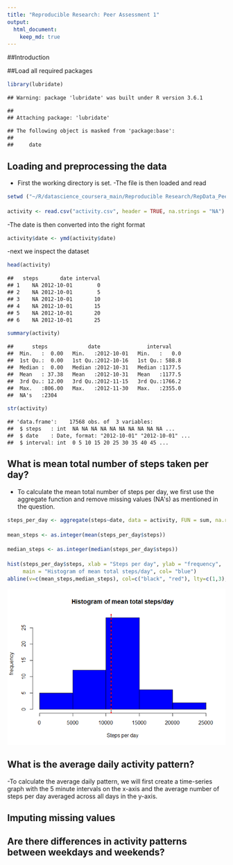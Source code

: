 ```yaml
---
title: "Reproducible Research: Peer Assessment 1"
output: 
  html_document:
    keep_md: true
---
```

##Introduction


##Load all required packages

```r
library(lubridate)
```

```
## Warning: package 'lubridate' was built under R version 3.6.1
```

```
## 
## Attaching package: 'lubridate'
```

```
## The following object is masked from 'package:base':
## 
##     date
```

## Loading and preprocessing the data
- First the working directory is set.
-The file is then loaded and read

```r
setwd ("~/R/datascience_coursera_main/Reproducible Research/RepData_PeerAssessment1/RepData_PeerAssessment1/activity")

activity <- read.csv("activity.csv", header = TRUE, na.strings = "NA")
```

-The date is then converted into the right format

```r
activity$date <- ymd(activity$date)
```

-next we inspect the dataset

```r
head(activity)
```

```
##   steps       date interval
## 1    NA 2012-10-01        0
## 2    NA 2012-10-01        5
## 3    NA 2012-10-01       10
## 4    NA 2012-10-01       15
## 5    NA 2012-10-01       20
## 6    NA 2012-10-01       25
```

```r
summary(activity)
```

```
##      steps             date               interval     
##  Min.   :  0.00   Min.   :2012-10-01   Min.   :   0.0  
##  1st Qu.:  0.00   1st Qu.:2012-10-16   1st Qu.: 588.8  
##  Median :  0.00   Median :2012-10-31   Median :1177.5  
##  Mean   : 37.38   Mean   :2012-10-31   Mean   :1177.5  
##  3rd Qu.: 12.00   3rd Qu.:2012-11-15   3rd Qu.:1766.2  
##  Max.   :806.00   Max.   :2012-11-30   Max.   :2355.0  
##  NA's   :2304
```

```r
str(activity)
```

```
## 'data.frame':	17568 obs. of  3 variables:
##  $ steps   : int  NA NA NA NA NA NA NA NA NA NA ...
##  $ date    : Date, format: "2012-10-01" "2012-10-01" ...
##  $ interval: int  0 5 10 15 20 25 30 35 40 45 ...
```

## What is mean total number of steps taken per day?

- To calculate the mean total number of steps per day, we first use the aggregate function and remove missing values (NA's) as mentioned in the question. 


```r
steps_per_day <- aggregate(steps~date, data = activity, FUN = sum, na.rm=TRUE)

mean_steps <- as.integer(mean(steps_per_day$steps))

median_steps <- as.integer(median(steps_per_day$steps))

hist(steps_per_day$steps, xlab = "Steps per day", ylab = "frequency", 
     main = "Histogram of mean total steps/day", col= "blue")
abline(v=c(mean_steps,median_steps), col=c("black", "red"), lty=c(1,3), lwd=c(1, 3))
```

![](PA1_template_files/figure-html/unnamed-chunk-5-1.png)<!-- -->

## What is the average daily activity pattern?

-To calculate the average daily pattern, we will first create a time-series graph with the 5 minute intervals on the x-axis and the average number of steps per day averaged across all days in the y-axis. 



## Imputing missing values



## Are there differences in activity patterns between weekdays and weekends?
